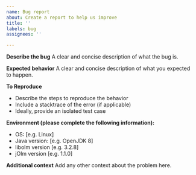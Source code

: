 ```yaml
---
name: Bug report
about: Create a report to help us improve
title: ''
labels: bug
assignees: ''

---
```


**Describe the bug**
A clear and concise description of what the bug is.

**Expected behavior**
A clear and concise description of what you expected to happen.

**To Reproduce**
* Describe the steps to reproduce the behavior
* Include a stacktrace of the error (if applicable)
* Ideally, provide an isolated test case

**Environment (please complete the following information):**
 - OS: [e.g. Linux]
 - Java version: [e.g. OpenJDK 8]
 - libolm version [e.g. 3.2.8]
 - jOlm version [e.g. 1.1.0]

**Additional context**
Add any other context about the problem here.

